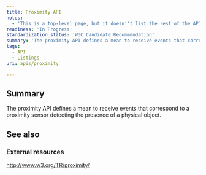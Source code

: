 ```yaml
---
title: Proximity API
notes:
  - 'This is a top-level page, but it doesn''t list the rest of the API'
readiness: 'In Progress'
standardization_status: 'W3C Candidate Recommendation'
summary: 'The proximity API defines a mean to receive events that correspond to a proximity sensor detecting the presence of a physical object.'
tags:
  - API
  - Listings
uri: apis/proximity

---
```

## Summary

The proximity API defines a mean to receive events that correspond to a proximity sensor detecting the presence of a physical object.

## See also

### External resources

<http://www.w3.org/TR/proximity/>
